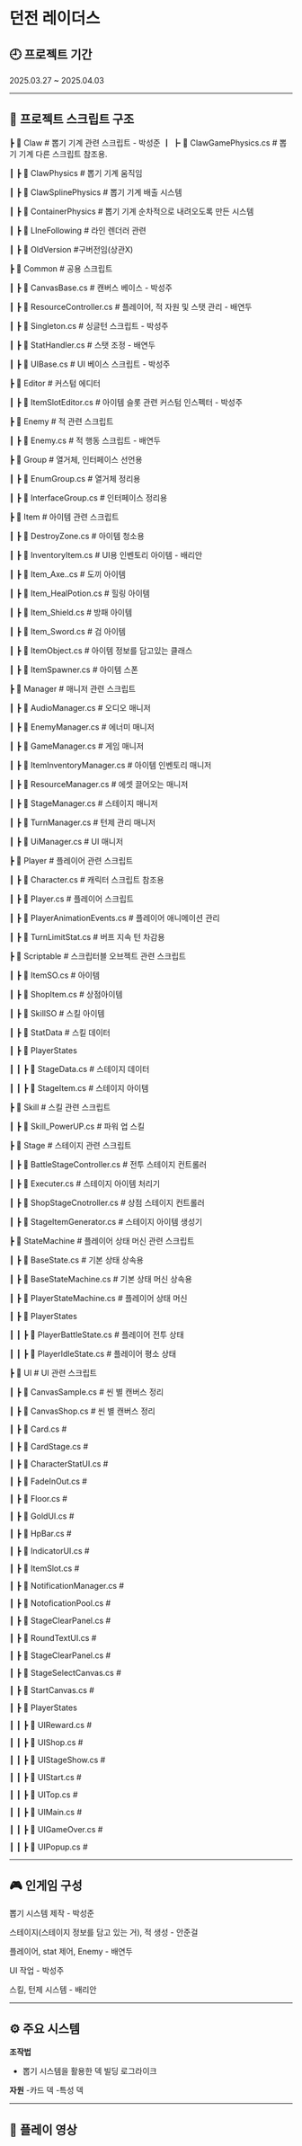 # 던전 레이더스

## 🕘 프로젝트 기간
2025.03.27 ~ 2025.04.03


---

## 📂 프로젝트 스크립트 구조

┣ 📂 Claw                	# 뽑기 기계 관련 스크립트 - 박성준
 ┃ ┣ 📜 ClawGamePhysics.cs	# 뽑기 기계 다른 스크립트 참조용.

 ┃ ┣ 📜 ClawPhysics 		# 뽑기 기계 움직임

 ┃ ┣ 📜 ClawSplinePhysics 		# 뽑기 기계 배출 시스템

 ┃ ┣ 📜 ContainerPhysics 		# 뽑기 기계 순차적으로 내려오도록 만든 시스템

 ┃ ┣ 📜 LIneFollowing 		# 라인 렌더러 관련

┃ ┣ 📂 OldVersion	#구버전임(상관X)


┣ 📂 Common                 # 공용 스크립트 

 ┃ ┣ 📜 CanvasBase.cs 		# 캔버스 베이스 - 박성주

 ┃ ┣ 📜 ResourceController.cs 	# 플레이어, 적 자원 및 스탯 관리 - 배연두

 ┃ ┣ 📜 Singleton.cs		# 싱글턴 스크립트 - 박성주

 ┃ ┣ 📜 StatHandler.cs 		# 스탯 조정 - 배연두

 ┃ ┣ 📜 UIBase.cs 		# UI 베이스 스크립트 - 박성주


┣ 📂 Editor                # 커스텀 에디터

 ┃ ┣ 📜 ItemSlotEditor.cs 		# 아이템 슬롯 관련 커스텀 인스펙터 - 박성주
 

┣ 📂 Enemy                   	# 적 관련 스크립트

 ┃ ┣ 📜 Enemy.cs 		# 적 행동 스크립트 - 배연두
 

┣ 📂 Group                	# 열거체, 인터페이스 선언용

 ┃ ┣ 📜 EnumGroup.cs 		# 열거체 정리용

 ┃ ┣ 📜 InterfaceGroup.cs 		# 인터페이스 정리용

 
┣ 📂 Item            	# 아이템 관련 스크립트

 ┃ ┣ 📜 DestroyZone.cs 		# 아이템 청소용

 ┃ ┣ 📜 InventoryItem.cs 		# UI용 인벤토리 아이템 - 배리안

 ┃ ┣ 📜 Item_Axe..cs		# 도끼 아이템

 ┃ ┣ 📜 Item_HealPotion.cs	# 힐링 아이템

 ┃ ┣ 📜 Item_Shield.cs 		# 방패 아이템

 ┃ ┣ 📜 Item_Sword.cs 		# 검 아이템

 ┃ ┣ 📜 ItemObject.cs 		# 아이템 정보를 담고있는 클래스

 ┃ ┣ 📜 ItemSpawner.cs 		# 아이템 스폰

 
┣ 📂 Manager              	# 매니저 관련 스크립트

 ┃ ┣ 📜 AudioManager.cs 		# 오디오 매니저

 ┃ ┣ 📜 EnemyManager.cs 		# 에너미 매니저

 ┃ ┣ 📜 GameManager.cs 		# 게임 매니저

 ┃ ┣ 📜 ItemInventoryManager.cs 	# 아이템 인벤토리 매니저

 ┃ ┣ 📜 ResourceManager.cs	# 에셋 끌어오는 매니저

 ┃ ┣ 📜 StageManager.cs		# 스테이지 매니저

 ┃ ┣ 📜 TurnManager.cs 		# 턴제 관리 매니저

 ┃ ┣ 📜 UiManager.cs 		# UI 매니저


┣ 📂 Player                  	# 플레이어 관련 스크립트

 ┃ ┣ 📜 Character.cs 		# 캐릭터 스크립트 참조용

 ┃ ┣ 📜 Player.cs 			# 플레이어 스크립트

 ┃ ┣ 📜 PlayerAnimationEvents.cs 	# 플레이어 애니메이션 관리

 ┃ ┣ 📜 TurnLimitStat.cs 		# 버프 지속 턴 차감용


┣ 📂 Scriptable              	# 스크립터블 오브젝트 관련 스크립트

 ┃ ┣ 📜 ItemSO.cs 		# 아이템

 ┃ ┣ 📜 ShopItem.cs 		# 상점아이템

 ┃ ┣ 📜 SkillSO 			# 스킬 아이템

 ┃ ┣ 📜 StatData 		# 스킬 데이터

┃ ┣ 📂 PlayerStates

 ┃ ┃ ┣ 📜 StageData.cs		# 스테이지 데이터

 ┃ ┃ ┣ 📜 StageItem.cs		# 스테이지 아이템

 
┣ 📂 Skill                       # 스킬 관련 스크립트

 ┃ ┣ 📜 Skill_PowerUP.cs 		# 파워 업 스킬


┣ 📂 Stage              	# 스테이지 관련 스크립트

 ┃ ┣ 📜 BattleStageController.cs 	# 전투 스테이지 컨트롤러

 ┃ ┣ 📜 Executer.cs 		# 스테이지 아이템 처리기

 ┃ ┣ 📜 ShopStageCnotroller.cs 	# 상점 스테이지 컨트롤러

 ┃ ┣ 📜 StageItemGenerator.cs 	# 스테이지 아이템 생성기


┣ 📂 StateMachine        	# 플레이어 상태 머신 관련 스크립트

 ┃ ┣ 📜 BaseState.cs 		# 기본 상태 상속용

 ┃ ┣ 📜 BaseStateMachine.cs 	# 기본 상태 머신 상속용

 ┃ ┣ 📜 PlayerStateMachine.cs	# 플레이어 상태 머신

┃ ┣ 📂 PlayerStates

 ┃ ┃ ┣ 📜 PlayerBattleState.cs 	# 플레이어 전투 상태

 ┃ ┃ ┣ 📜 PlayerIdleState.cs	# 플레이어 평소 상태

┣ 📂 UI                	# UI  관련 스크립트

 ┃ ┣ 📜 CanvasSample.cs		# 씬 별 캔버스 정리

 ┃ ┣ 📜 CanvasShop.cs		# 씬 별 캔버스 정리

 ┃ ┣ 📜 Card.cs			#

 ┃ ┣ 📜 CardStage.cs		#

 ┃ ┣ 📜 CharacterStatUI.cs		#

 ┃ ┣ 📜 FadeInOut.cs		#

 ┃ ┣ 📜 Floor.cs			#

 ┃ ┣ 📜 GoldUI.cs		#

 ┃ ┣ 📜 HpBar.cs			#

 ┃ ┣ 📜 IndicatorUI.cs		#

 ┃ ┣ 📜 ItemSlot.cs		#

 ┃ ┣ 📜 NotificationManager.cs	#

 ┃ ┣ 📜 NotoficationPool.cs	#

 ┃ ┣ 📜 StageClearPanel.cs		#

 ┃ ┣ 📜 RoundTextUI.cs		#

 ┃ ┣ 📜 StageClearPanel.cs		#

 ┃ ┣ 📜 StageSelectCanvas.cs	#

 ┃ ┣ 📜 StartCanvas.cs		#

┃ ┣ 📂 PlayerStates

 ┃ ┃ ┣ 📜 UIReward.cs		#

 ┃ ┃ ┣ 📜 UIShop.cs		#

 ┃ ┃ ┣ 📜 UIStageShow.cs		#

 ┃ ┃ ┣ 📜 UIStart.cs		#

 ┃ ┃ ┣ 📜 UITop.cs		#

 ┃ ┃ ┣ 📜 UIMain.cs		#

 ┃ ┃ ┣ 📜 UIGameOver.cs		#

 ┃ ┃ ┣ 📜 UIPopup.cs		#

---

## 🎮 인게임 구성

뽑기 시스템 제작 - 박성준

스테이지(스테이지 정보를 담고 있는 거), 적 생성 - 안준걸

플레이어, stat 제어, Enemy - 배연두

UI 작업 - 박성주

스킬, 턴제 시스템 - 배리안

---

## ⚙ 주요 시스템

**조작법**
- 뽑기 시스템을 활용한 덱 빌딩 로그라이크

**자원**
-카드 덱
-특성 덱

---

## 🎥 플레이 영상
